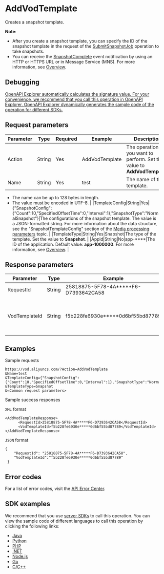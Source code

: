 # AddVodTemplate

Creates a snapshot template.

**Note:**

-   After you create a snapshot template, you can specify the ID of the snapshot template in the request of the [SubmitSnapshotJob](~~72213~~) operation to take snapshots.
-   You can receive the [SnapshotComplete](~~57337~~) event notification by using an HTTP or HTTPS URL or in Message Service \(MNS\). For more information, see [Overview](~~55627~~).

## Debugging

[OpenAPI Explorer automatically calculates the signature value. For your convenience, we recommend that you call this operation in OpenAPI Explorer. OpenAPI Explorer dynamically generates the sample code of the operation for different SDKs.](https://api.aliyun.com/#product=vod&api=AddVodTemplate&type=RPC&version=2017-03-21)

## Request parameters

|Parameter|Type|Required|Example|Description|
|---------|----|--------|-------|-----------|
|Action|String|Yes|AddVodTemplate|The operation that you want to perform. Set the value to **AddVodTemplate**. |
|Name|String|Yes|test|The name of the template.

 -   The name can be up to 128 bytes in length.
-   The value must be encoded in UTF-8. |
|TemplateConfig|String|Yes|\{"SnapshotConfig":\{"Count":10,"SpecifiedOffsetTime":0,"Interval":1\},"SnapshotType":"NormalSnapshot"\}|The configurations of the snapshot template. The value is a JSON-formatted string. For more information about the data structure, see the "SnapshotTemplateConfig" section of the [Media processing parameters](~~98618~~) topic. |
|TemplateType|String|Yes|Snapshot|The type of the template. Set the value to **Snapshot**. |
|AppId|String|No|app-\*\*\*\*|The ID of the application. Default value: **app-1000000**. For more information, see [Overview](~~113600~~). |

## Response parameters

|Parameter|Type|Example|Description|
|---------|----|-------|-----------|
|RequestId|String|25818875-5F78-4A\*\*\*\*\*F6-D7393642CA58|The ID of the request. |
|VodTemplateId|String|f5b228fe6930e\*\*\*\*\*0d6bf55bd87789|The ID of the snapshot template. You can call the [SubmitSnapshotJob](~~72213~~) operation to take snapshots. |

## Examples

Sample requests

```
https://vod.aliyuncs.com/?Action=AddVodTemplate
&Name=test
&TemplateConfig={"SnapshotConfig":{"Count":10,"SpecifiedOffsetTime":0,"Interval":1},"SnapshotType":"NormalSnapshot"}
&TemplateType=Snapshot
&<Common request parameters>
```

Sample success responses

`XML` format

```
<AddVodTemplateResponse>
      <RequestId>25818875-5F78-4A*****F6-D7393642CA58</RequestId>
	  <VodTemplateId>f5b228fe6930e*****0d6bf55bd87789</VodTemplateId>
</AddVodTemplateResponse>
```

`JSON` format

```
{
    "RequestId": "25818875-5F78-4A*****F6-D7393642CA58",
    "VodTemplateId":"f5b228fe6930e*****0d6bf55bd87789"
 }
```

## Error codes

For a list of error codes, visit the [API Error Center](https://error-center.alibabacloud.com/status/product/vod).

## SDK examples

We recommend that you use [server SDKs](~~101789~~) to call this operation. You can view the sample code of different languages to call this operation by clicking the following links:

-   [Java](~~61063~~)
-   [Python](~~61054~~)
-   [PHP](~~61069~~)
-   [.NET](~~84750~~)
-   [Node.js](~~101396~~)
-   [Go](~~101411~~)
-   [C/C++](~~101261~~)

